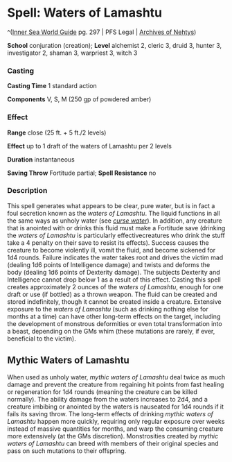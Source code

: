 # Spell: Waters of Lamashtu

^([Inner Sea World Guide][ss-waters-of-lamashtu] pg. 297 | PFS Legal | [Archives of Nehtys][sn-waters-of-lamashtu])

**School** conjuration (creation); **Level** alchemist 2, cleric 3, druid 3, hunter 3, investigator 2, shaman 3, warpriest 3, witch 3

### Casting

**Casting Time** 1 standard action  

**Components** V, S, M (250 gp of powdered amber)

### Effect

**Range** close (25 ft. + 5 ft./2 levels)  

**Effect** up to 1 draft of the waters of Lamashtu per 2 levels  

**Duration** instantaneous  

**Saving Throw** Fortitude partial; **Spell Resistance** no

### Description

This spell generates what appears to be clear, pure water, but is in fact a foul secretion known as the _waters of Lamashtu_. The liquid functions in all the same ways as unholy water (see _[curse water]_). In addition, any creature that is anointed with or drinks this fluid must make a Fortitude save (drinking the _waters of Lamashtu_ is particularly effectivecreatures who drink the stuff take a 4 penalty on their save to resist its effects). Success causes the creature to become violently ill, vomit the fluid, and become sickened for 1d4 rounds. Failure indicates the water takes root and drives the victim mad (dealing 1d6 points of Intelligence damage) and twists and deforms the body (dealing 1d6 points of Dexterity damage). The subjects Dexterity and Intelligence cannot drop below 1 as a result of this effect. Casting this spell creates approximately 2 ounces of the _waters of Lamashtu_, enough for one draft or use (if bottled) as a thrown weapon. The fluid can be created and stored indefinitely, though it cannot be created inside a creature. Extensive exposure to the _waters of Lamashtu_ (such as drinking nothing else for months at a time) can have other long-term effects on the target, including the development of monstrous deformities or even total transformation into a beast, depending on the GMs whim (these mutations are rarely, if ever, beneficial to the victim).

## Mythic Waters of Lamashtu

When used as unholy water, _mythic waters of Lamashtu_ deal twice as much damage and prevent the creature from regaining hit points from fast healing or regeneration for 1d4 rounds (meaning the creature can be killed normally). The ability damage from the waters increases to 2d4, and a creature imbibing or anointed by the waters is nauseated for 1d4 rounds if it fails its saving throw. The long-term effects of drinking _mythic waters of Lamashtu_ happen more quickly, requiring only regular exposure over weeks instead of massive quantities for months, and warp the consuming creature more extensively (at the GMs discretion). Monstrosities created by _mythic waters of Lamashtu_ can breed with members of their original species and pass on such mutations to their offspring.

[ss-waters-of-lamashtu]: http://paizo.com/store/games/rolep
[sn-waters-of-lamashtu]: http://www.archivesofnethys.com/SpellDisplay.aspx?ItemName=Waters%20of%20Lamashtu
[curse water]: http://www.archivesofnethys.com/SpellDisplay.aspx?ItemName=curse%20water